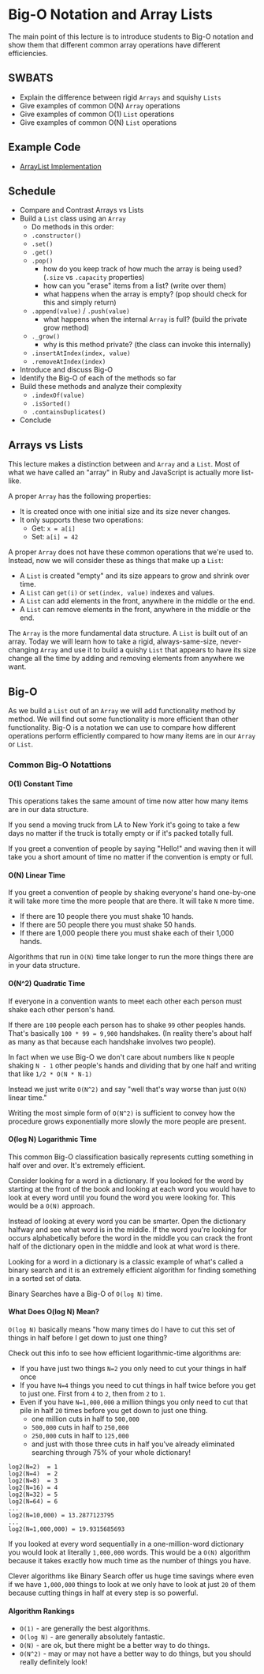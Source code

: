 # Big-O Notation and Array Lists
The main point of this lecture is to introduce students to Big-O notation and
show them that different common array operations have different efficiencies.

## SWBATS
* Explain the difference between rigid `Arrays` and squishy `Lists`
* Give examples of common O(N) `Array` operations
* Give examples of common O(1) `List` operations
* Give examples of common O(N) `List` operations

## Example Code
* [ArrayList Implementation](./ArrayList.js)

## Schedule
* Compare and Contrast Arrays vs Lists
* Build a `List` class using an `Array`
  * Do methods in this order:
  * `.constructor()`
  * `.set()`
  * `.get()`
  * `.pop()`
    * how do you keep track of how much the array is being used? (`.size` vs `.capacity` properties)
    * how can you "erase" items from a list? (write over them)
    * what happens when the array is empty? (pop should check for this and simply return)
  * `.append(value)` / `.push(value)`
    * what happens when the internal `Array` is full? (build the private grow method)
  * `._grow()`
    * why is this method private? (the class can invoke this internally)
  * `.insertAtIndex(index, value)`
  * `.removeAtIndex(index)`
* Introduce and discuss Big-O
* Identify the Big-O of each of the methods so far
* Build these methods and analyze their complexity
  * `.indexOf(value)`
  * `.isSorted()`
  * `.containsDuplicates()`
* Conclude

## Arrays vs Lists
This lecture makes a distinction between and `Array` and a `List`. Most of what
we have called an "array" in Ruby and JavaScript is actually more list-like.

A proper `Array` has the following properties:

* It is created once with one initial size and its size never changes.
* It only supports these two operations:
  * Get: `x = a[i]`
  * Set: `a[i] = 42`

A proper `Array` does not have these common operations that we're used to.
Instead, now we will consider these as things that make up a `List`:

* A `List` is created "empty" and its size appears to grow and shrink over time.
* A `List` can `get(i)` or `set(index, value)` indexes and values.
* A `List` can add elements in the front, anywhere in the middle or the end.
* A `List` can remove elements in the front, anywhere in the middle or the end.

The `Array` is the more fundamental data structure. A `List` is built out of an
array. Today we will learn how to take a rigid, always-same-size, never-changing
`Array` and use it to build a quishy `List` that appears to have its size change
all the time by adding and removing elements from anywhere we want.

## Big-O
As we build a `List` out of an `Array` we will add functionality method by
method. We will find out some functionality is more efficient than other
functionality. Big-O is a notation we can use to compare how different
operations perform efficiently compared to how many items are in our
`Array` or `List`.

### Common Big-O Notattions

#### O(1) Constant Time
This operations takes the same amount of time now atter how many items are in
our data structure.

If you send a moving truck from LA to New York it's going to take a few days
no matter if the truck is totally empty or if it's packed totally full.

If you greet a convention of people by saying "Hello!" and waving then it will
take you a short amount of time no matter if the convention is empty or full.

#### O(N) Linear Time
If you greet a convention of people by shaking everyone's hand one-by-one it will
take more time the more people that are there. It will take `N` more time.

* If there are 10 people there you must shake 10 hands.
* If there are 50 people there you must shake 50 hands.
* If there are 1,000 people there you must shake each of their 1,000 hands.

Algorithms that run in `O(N)` time take longer to run the more things there
are in your data structure.

#### O(N^2) Quadratic Time
If everyone in a convention wants to meet each other each person must shake each
other person's hand.

If there are `100` people each person has to shake `99` other peoples hands.
That's basically `100 * 99 = 9,900` handshakes. (In reality there's about half
as many as that because each handshake involves two people).

In fact when we use Big-O we don't care about numbers like `N` people shaking
`N - 1` other people's hands and dividing that by one half and writing that like
`1/2 * O(N * N-1)`

Instead we just write `O(N^2)` and say "well that's way worse than just `O(N)`
linear time."

Writing the most simple form of `O(N^2)` is sufficient to convey how the procedure
grows exponentially more slowly the more people are present.

#### O(log N) Logarithmic Time
This common Big-O classification basically represents cutting something in half
over and over. It's extremely efficient.

Consider looking for a word in a dictionary. If you looked for the word by starting
at the front of the book and looking at each word you would have to look at every word
until you found the word you were looking for. This would be a `O(N)` approach.

Instead of looking at every word you can be smarter. Open the dictionary
halfway and see what word is in the middle. If the word you're looking for
occurs alphabetically before the word in the middle you can crack the front
half of the dictionary open in the middle and look at what word is there.

Looking for a word in a dictionary is a classic example of what's called a binary search
and it is an extremely efficient algorithm for finding something in a sorted set of data.

Binary Searches have a Big-O of `O(log N)` time.

#### What Does O(log N) Mean?
`O(log N)` basically means "how many times do I have to cut this set of things
in half before I get down to just one thing?

Check out this info to see how efficient logarithmic-time algorithms are:

* If you have just two things `N=2` you only need to cut your things in half once
* If you have `N=4` things you need to cut things in half twice before you get to just one.
  First from `4` to `2`, then from `2` to `1`.
* Even if you have `N=1,000,000` a million things you only need to cut that
  pile in half `20` times before you get down to just one thing.
  * one million cuts in half to `500,000`
  * `500,000` cuts in half to `250,000`
  * `250,000` cuts in half to `125,000`
  * and just with those three cuts in half you've already eliminated searching
    through 75% of your whole dictionary!

```
log2(N=2)  = 1
log2(N=4)  = 2
log2(N=8)  = 3
log2(N=16) = 4
log2(N=32) = 5
log2(N=64) = 6
...
log2(N=10,000) = 13.2877123795
...
log2(N=1,000,000) = 19.9315685693
``` 

If you looked at every word sequentially in a one-million-word dictionary you
would look at literally `1,000,000` words. This would be a `O(N)` algorithm
because it takes exactly how much time as the number of things you have.

Clever algorithms like Binary Search offer us huge time savings where even if
we have `1,000,000` things to look at we only have to look at just `20` of them
because cutting things in half at every step is so powerful.

#### Algorithm Rankings
* `O(1)` - are generally the best algorithms.
* `O(log N)` - are generally absolutely fantastic.
* `O(N)` - are ok, but there might be a better way to do things.
* `O(N^2)` - may or may not have a better way to do things, but you should really definitely look!
